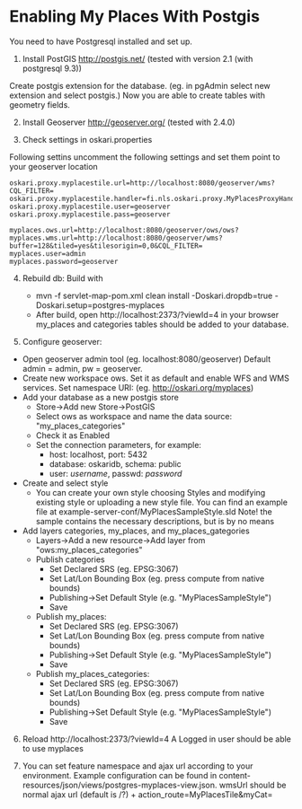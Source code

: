 # Enabling My Places With Postgis

You need to have Postgresql installed and set up.

1) Install PostGIS http://postgis.net/ (tested with version 2.1 (with postgresql 9.3))

Create postgis extension for the database. 
(eg. in pgAdmin select new extension and select postgis.)
Now you are able to create tables with geometry fields.

2) Install Geoserver http://geoserver.org/ (tested with 2.4.0)

3) Check settings in oskari.properties

Following settins uncomment the following settings and set them point to your geoserver location

	oskari.proxy.myplacestile.url=http://localhost:8080/geoserver/wms?CQL_FILTER=
	oskari.proxy.myplacestile.handler=fi.nls.oskari.proxy.MyPlacesProxyHandler 
	oskari.proxy.myplacestile.user=geoserver
	oskari.proxy.myplacestile.pass=geoserver

	myplaces.ows.url=http://localhost:8080/geoserver/ows/ows?
	myplaces.wms.url=http://localhost:8080/geoserver/wms?buffer=128&tiled=yes&tilesorigin=0,0&CQL_FILTER=
	myplaces.user=admin
	myplaces.password=geoserver

4) Rebuild db:
Build with
	* mvn -f servlet-map-pom.xml clean install -Doskari.dropdb=true -Doskari.setup=postgres-myplaces
	* After build, open  http://localhost:2373/?viewId=4 in your browser my_places and categories tables should be added to your database.

5) Configure geoserver: 
* Open geoserver admin tool (eg. localhost:8080/geoserver) Default admin = admin,  pw = geoserver.
* Create new workspace ows. Set it as default and enable WFS and WMS services. Set namespace URI: (eg. http://oskari.org/myplaces)
* Add your database as a new postgis store
	* Store->Add new Store->PostGIS
	* Select ows as workspace and name the data source: "my_places_categories" 
	* Check it as Enabled
	* Set the connection parameters, for example: 
		* host: localhost, port: 5432
		* database: oskaridb, schema: public
		* user: *username*, passwd: *password* 
* Create and select style		
	* You can create your own style choosing Styles and modifying existing style or uploading a new style file.
		You can find an example file at example-server-conf/MyPlacesSampleStyle.sld
		Note! the sample contains the necessary descriptions, but is by no means 
* Add layers categories, my_places, and my_places_gategories
	* Layers->Add a new resource->Add layer from "ows:my_places_categories"
	* Publish categories
		* Set Declared SRS (eg. EPSG:3067)
		* Set Lat/Lon Bounding Box (eg. press compute from native bounds)
		* Publishing->Set Default Style (e.g. "MyPlacesSampleStyle")
		* Save
	* Publish my_places:
		* Set Declared SRS (eg. EPSG:3067)
		* Set Lat/Lon Bounding Box (eg. press compute from native bounds)
		* Publishing->Set Default Style (e.g. "MyPlacesSampleStyle")
		* Save
	* Publish my_places_categories:
		* Set Declared SRS (eg. EPSG:3067)
		* Set Lat/Lon Bounding Box (eg. press compute from native bounds)
		* Publishing->Set Default Style (e.g. "MyPlacesSampleStyle")
		* Save

6) Reload http://localhost:2373/?viewId=4
A Logged in user should be able to use myplaces

7) You can set feature namespace and ajax url according to your environment.
Example configuration can be found in content-resources/json/views/postgres-myplaces-view.json.
wmsUrl should be normal ajax url (default is /?) + action_route=MyPlacesTile&myCat=
